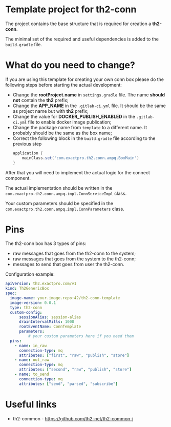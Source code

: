 # Template project for th2-conn

The project contains the base structure that is required for creation a **th2-conn**.

The minimal set of the required and useful dependencies is added to the `build.gradle` file.

# What do you need to change?

If you are using this template for creating your own conn box please do the following steps before starting the actual development:
+ Change the **rootProject.name** in `settings.gradle` file. The name **should not** contain the **th2** prefix;
+ Change the **APP_NAME** in the `.gitlab-ci.yml` file. It should be the same as project name but with **th2** prefix;
+ Change the value for **DOCKER_PUBLISH_ENABLED** in the `.gitlab-ci.yml` file to enable docker image publication;
+ Change the package name from `template` to a different name. It probably should be the same as the box name;
+ Correct the following block in the `build.gradle` file according to the previous step
    ```groovy
    application {
        mainClass.set('com.exactpro.th2.conn.ampq.BoxMain')
    }
    ```
After that you will need to implement the actual logic for the connect component.

The actual implementation should be written in the `com.exactpro.th2.conn.ampq.impl.ConnServiceImpl` class.

Your custom parameters should be specified in the `com.exactpro.th2.conn.ampq.impl.ConnParameters` class.

# Pins

The th2-conn box has 3 types of pins:
+ raw messages that goes from the th2-conn to the system;
+ raw messages that goes from the system to the th2-conn;
+ messages to send that goes from user the th2-conn.

Configuration example:
```yaml
apiVersion: th2.exactpro.com/v1
kind: Th2GenericBox
spec:
  image-name: your.image.repo:42/th2-conn-template
  image-version: 0.0.1
  type: th2-conn
  custom-config:
      sessionAlias: session-alias
      drainIntervalMills: 1000
      rootEventName: ConnTemplate
      parameters:
          # your custom parameters here if you need them
  pins:
    - name: in_raw
      connection-type: mq
      attributes: ["first", "raw", "publish", "store"]
    - name: out_raw
      connection-type: mq
      attributes: ["second", "raw", "publish", "store"]
    - name: to_send
      connection-type: mq
      attributes: ["send", "parsed", "subscribe"]
```

# Useful links

+ th2-common - https://github.com/th2-net/th2-common-j